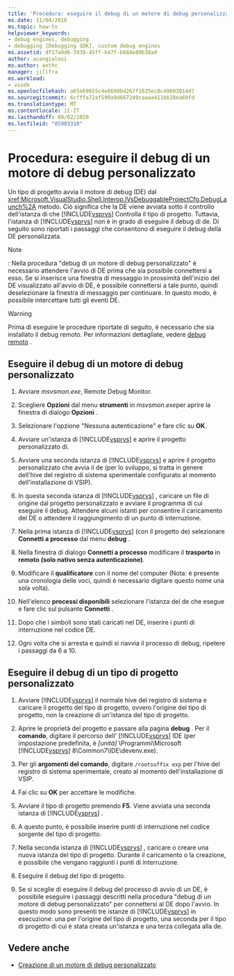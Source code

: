 ```yaml
---
title: 'Procedura: eseguire il debug di un motore di debug personalizzato | Microsoft Docs'
ms.date: 11/04/2016
ms.topic: how-to
helpviewer_keywords:
- debug engines, debugging
- debugging [Debugging SDK], custom debug engines
ms.assetid: df27a8d6-3938-45ff-b47f-b684e80b38a0
author: acangialosi
ms.author: anthc
manager: jillfra
ms.workload:
- vssdk
ms.openlocfilehash: a65e69655c4e8699bd267f1835ec0c49603014d7
ms.sourcegitcommit: 6cfffa72af599a9d667249caaaa411bb28ea69fd
ms.translationtype: MT
ms.contentlocale: it-IT
ms.lasthandoff: 09/02/2020
ms.locfileid: "85903310"
---
```

# <a name="how-to-debug-a-custom-debug-engine"></a>Procedura: eseguire il debug di un motore di debug personalizzato
Un tipo di progetto avvia il motore di debug (DE) dal <xref:Microsoft.VisualStudio.Shell.Interop.IVsDebuggableProjectCfg.DebugLaunch%2A> metodo. Ciò significa che la DE viene avviata sotto il controllo dell'istanza di che [!INCLUDE[vsprvs](../../code-quality/includes/vsprvs_md.md)] Controlla il tipo di progetto. Tuttavia, l'istanza di [!INCLUDE[vsprvs](../../code-quality/includes/vsprvs_md.md)] non è in grado di eseguire il debug di de. Di seguito sono riportati i passaggi che consentono di eseguire il debug della DE personalizzata.

> [!NOTE]
> : Nella procedura "debug di un motore di debug personalizzato" è necessario attendere l'avvio di DE prima che sia possibile connettersi a esso. Se si inserisce una finestra di messaggio in prossimità dell'inizio del DE visualizzato all'avvio di DE, è possibile connettersi a tale punto, quindi deselezionare la finestra di messaggio per continuare. In questo modo, è possibile intercettare tutti gli eventi DE.

> [!WARNING]
> Prima di eseguire le procedure riportate di seguito, è necessario che sia installato il debug remoto. Per informazioni dettagliate, vedere [debug remoto](../../debugger/remote-debugging.md) .

## <a name="debug-a-custom-debug-engine"></a>Eseguire il debug di un motore di debug personalizzato

1. Avviare *msvsmon.exe*, Remote Debug Monitor.

2. Scegliere **Opzioni** dal menu **strumenti** in *msvsmon.exe*per aprire la finestra di dialogo **Opzioni** .

3. Selezionare l'opzione "Nessuna autenticazione" e fare clic su **OK**.

4. Avviare un'istanza di [!INCLUDE[vsprvs](../../code-quality/includes/vsprvs_md.md)] e aprire il progetto personalizzato di.

5. Avviare una seconda istanza di [!INCLUDE[vsprvs](../../code-quality/includes/vsprvs_md.md)] e aprire il progetto personalizzato che avvia il de (per lo sviluppo, si tratta in genere dell'hive del registro di sistema sperimentale configurato al momento dell'installazione di VSIP).

6. In questa seconda istanza di [!INCLUDE[vsprvs](../../code-quality/includes/vsprvs_md.md)] , caricare un file di origine dal progetto personalizzato e avviare il programma di cui eseguire il debug. Attendere alcuni istanti per consentire il caricamento del DE o attendere il raggiungimento di un punto di interruzione.

7. Nella prima istanza di [!INCLUDE[vsprvs](../../code-quality/includes/vsprvs_md.md)] (con il progetto de) selezionare **Connetti a processo** dal menu **debug** .

8. Nella finestra di dialogo **Connetti a processo** modificare il **trasporto** in **remoto (solo nativo senza autenticazione)**.

9. Modificare il **qualificatore** con il nome del computer (Nota: è presente una cronologia delle voci, quindi è necessario digitare questo nome una sola volta).

10. Nell'elenco **processi disponibili** selezionare l'istanza del de che esegue e fare clic sul pulsante **Connetti** .

11. Dopo che i simboli sono stati caricati nel DE, inserire i punti di interruzione nel codice DE.

12. Ogni volta che si arresta e quindi si riavvia il processo di debug, ripetere i passaggi da 6 a 10.

## <a name="debug-a-custom-project-type"></a>Eseguire il debug di un tipo di progetto personalizzato

1. Avviare [!INCLUDE[vsprvs](../../code-quality/includes/vsprvs_md.md)] il normale hive del registro di sistema e caricare il progetto del tipo di progetto, ovvero l'origine del tipo di progetto, non la creazione di un'istanza del tipo di progetto.

2. Aprire le proprietà del progetto e passare alla pagina **debug** . Per il **comando**, digitare il percorso dell' [!INCLUDE[vsprvs](../../code-quality/includes/vsprvs_md.md)] IDE (per impostazione predefinita, è *[unità]* \Programmi\Microsoft [!INCLUDE[vsprvs](../../code-quality/includes/vsprvs_md.md)] 8\Common7\IDE\devenv.exe).

3. Per gli **argomenti del comando**, digitare `/rootsuffix exp` per l'hive del registro di sistema sperimentale, creato al momento dell'installazione di VSIP.

4. Fai clic su **OK** per accettare le modifiche.

5. Avviare il tipo di progetto premendo **F5**. Viene avviata una seconda istanza di [!INCLUDE[vsprvs](../../code-quality/includes/vsprvs_md.md)] .

6. A questo punto, è possibile inserire punti di interruzione nel codice sorgente del tipo di progetto.

7. Nella seconda istanza di [!INCLUDE[vsprvs](../../code-quality/includes/vsprvs_md.md)] , caricare o creare una nuova istanza del tipo di progetto. Durante il caricamento o la creazione, è possibile che vengano raggiunti i punti di interruzione.

8. Eseguire il debug del tipo di progetto.

9. Se si sceglie di eseguire il debug del processo di avvio di un DE, è possibile eseguire i passaggi descritti nella procedura "debug di un motore di debug personalizzato" per connettersi al DE dopo l'avvio. In questo modo sono presenti tre istanze di [!INCLUDE[vsprvs](../../code-quality/includes/vsprvs_md.md)] in esecuzione: una per l'origine del tipo di progetto, una seconda per il tipo di progetto di cui è stata creata un'istanza e una terza collegata alla de.

## <a name="see-also"></a>Vedere anche
- [Creazione di un motore di debug personalizzato](../../extensibility/debugger/creating-a-custom-debug-engine.md)
